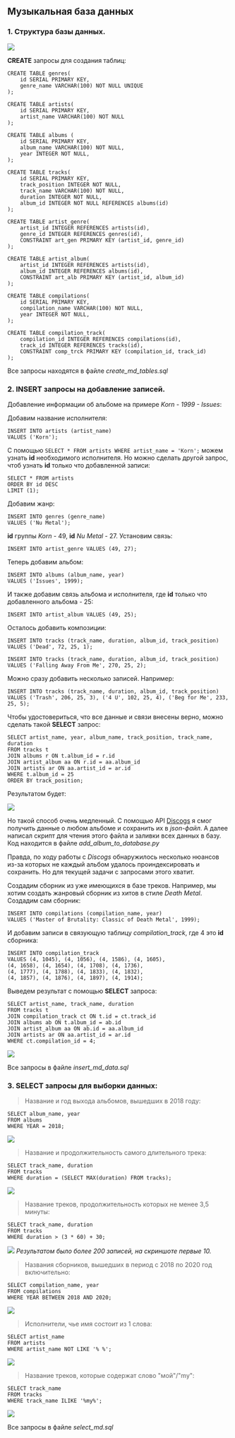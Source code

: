 ## Музыкальная база данных

### 1. Структура базы данных.

![](/pics/music_base_net.jpg)
  
__CREATE__ запросы для создания таблиц:

~~~
CREATE TABLE genres(
	id SERIAL PRIMARY KEY,
	genre_name VARCHAR(100) NOT NULL UNIQUE
);

CREATE TABLE artists(
	id SERIAL PRIMARY KEY,
	artist_name VARCHAR(100) NOT NULL
);

CREATE TABLE albums (
	id SERIAL PRIMARY KEY,
	album_name VARCHAR(100) NOT NULL,
	year INTEGER NOT NULL,
);

CREATE TABLE tracks(
	id SERIAL PRIMARY KEY,
	track_position INTEGER NOT NULL,
	track_name VARCHAR(100) NOT NULL,
	duration INTEGER NOT NULL,
	album_id INTEGER NOT NULL REFERENCES albums(id)
);

CREATE TABLE artist_genre(
	artist_id INTEGER REFERENCES artists(id),
	genre_id INTEGER REFERENCES genres(id),
	CONSTRAINT art_gen PRIMARY KEY (artist_id, genre_id)
);

CREATE TABLE artist_album(
	artist_id INTEGER REFERENCES artists(id),
	album_id INTEGER REFERENCES albums(id),
	CONSTRAINT art_alb PRIMARY KEY (artist_id, album_id)
);

CREATE TABLE compilations(
	id SERIAL PRIMARY KEY,
	compilation_name VARCHAR(100) NOT NULL,
	year INTEGER NOT NULL,
);

CREATE TABLE compilation_track(
	compilation_id INTEGER REFERENCES compilations(id),
	track_id INTEGER REFERENCES tracks(id),
	CONSTRAINT comp_trck PRIMARY KEY (compilation_id, track_id)
);
~~~

Все запросы находятся в файле *create_md_tables.sql*
  
### 2. __INSERT__ запросы на добавление записей.
  
Добавление информации об альбоме на примере *Korn - 1999 - Issues*:
  
Добавим название исполнителя:

~~~
INSERT INTO artists (artist_name)
VALUES ('Korn');
~~~

С помощью `SELECT * FROM artists WHERE artist_name = 'Korn';` можем узнать __id__ необходимого исполнителя.
Но можно сделать другой запрос, чтоб узнать __id__ только что добавленной записи:

~~~
SELECT * FROM artists
ORDER BY id DESC
LIMIT (1);
~~~

Добавим жанр:

~~~
INSERT INTO genres (genre_name)
VALUES ('Nu Metal');
~~~

__id__ группы *Korn* - 49, __id__ *Nu Metal* - 27. 
Установим связь:

~~~
INSERT INTO artist_genre VALUES (49, 27);
~~~

Теперь добавим альбом:

~~~
INSERT INTO albums (album_name, year)
VALUES ('Issues', 1999);
~~~

И также добавим связь альбома и исполнителя, где __id__ только что добавленного альбома - 25:

~~~
INSERT INTO artist_album VALUES (49, 25);
~~~

Осталось добавить композиции:

~~~
INSERT INTO tracks (track_name, duration, album_id, track_position)
VALUES ('Dead', 72, 25, 1);

INSERT INTO tracks (track_name, duration, album_id, track_position)
VALUES ('Falling Away From Me', 270, 25, 2);
~~~

Можно сразу добавить несколько записей. Например:

~~~
INSERT INTO tracks (track_name, duration, album_id, track_position)
VALUES ('Trash', 206, 25, 3), ('4 U', 102, 25, 4), ('Beg for Me', 233, 25, 5);
~~~

Чтобы удостовериться, что все данные и связи внесены верно, можно сделать такой __SELECT__ запрос:

~~~
SELECT artist_name, year, album_name, track_position, track_name, duration
FROM tracks t
JOIN albums r ON t.album_id = r.id
JOIN artist_album aa ON r.id = aa.album_id 
JOIN artists ar ON aa.artist_id = ar.id
WHERE t.album_id = 25
ORDER BY track_position;
~~~

Результатом будет:

![](/pics/korn_issues_result.jpg)
  
Но такой способ очень медленный.
С помощью API [Discogs](https://www.discogs.com/) я смог получить данные о любом альбоме и сохранить их в *json-файл*.
А далее написал скрипт для чтения этого файла и заливки всех данных в базу.
Код находится в файле *add_album_to_database.py*
  
Правда, по ходу работы с *Discogs* обнаружилось несколько нюансов из-за которых не каждый альбом удалось проиндексировать и сохранить.
Но для текущей задачи с запросами этого хватит.
  
Создадим сборник из уже имеющихся в базе треков.
Например, мы хотим создать жанровый сборник из хитов в стиле *Death Metal*.
Создадим сам сборник:

~~~
INSERT INTO compilations (compilation_name, year)
VALUES ('Master of Brutality: Classic of Death Metal', 1999);
~~~

И добавим записи в связующую таблицу *compilation_track*, где 4 это __id__ сборника:

~~~
INSERT INTO compilation_track
VALUES (4, 1045), (4, 1056), (4, 1586), (4, 1605), 
(4, 1658), (4, 1654), (4, 1708), (4, 1736), 
(4, 1777), (4, 1788), (4, 1833), (4, 1832),
(4, 1857), (4, 1876), (4, 1897), (4, 1914);
~~~

Выведем результат с помощью __SELECT__ запроса:

~~~
SELECT artist_name, track_name, duration
FROM tracks t 
JOIN compilation_track ct ON t.id = ct.track_id
JOIN albums ab ON t.album_id = ab.id
JOIN artist_album aa ON ab.id = aa.album_id 
JOIN artists ar ON aa.artist_id = ar.id 
WHERE ct.compilation_id = 4;
~~~

![](/pics/select_comp_result.jpg)

Все запросы в файле *insert_md_data.sql*
  
### 3. __SELECT__ запросы для выборки данных:

> Название и год выхода альбомов, вышедших в 2018 году:

~~~
SELECT album_name, year 
FROM albums
WHERE YEAR = 2018;
~~~

![](/pics/select_result_1.jpg)

> Название и продолжительность самого длительного трека:

~~~
SELECT track_name, duration
FROM tracks
WHERE duration = (SELECT MAX(duration) FROM tracks);
~~~

![](/pics/select_result_2.jpg)

> Название треков, продолжительность которых не менее 3,5 минуты:

~~~
SELECT track_name, duration
FROM tracks
WHERE duration > (3 * 60) + 30;
~~~

![](/pics/select_result_3.jpg)
*Результатом было более 200 записей, на скриншоте первые 10.*

> Названия сборников, вышедших в период с 2018 по 2020 год включительно:

~~~
SELECT compilation_name, year
FROM compilations
WHERE YEAR BETWEEN 2018 AND 2020;
~~~

![](/pics/select_result_4.jpg)

> Исполнители, чье имя состоит из 1 слова:

~~~
SELECT artist_name
FROM artists
WHERE artist_name NOT LIKE '% %';
~~~

![](/pics/select_result_5.jpg)

> Название треков, которые содержат слово "мой"/"my":

~~~
SELECT track_name
FROM tracks
WHERE track_name ILIKE '%my%';
~~~

![](/pics/select_result_6.jpg)

Все запросы в файле *select_md.sql*
